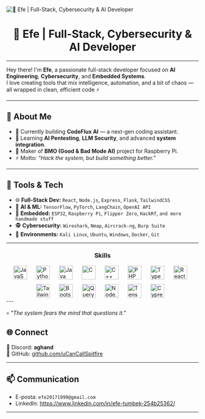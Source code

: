 ![👾 Efe | Full-Stack, Cybersecurity & AI Developer](https://images-wixmp-ed30a86b8c4ca887773594c2.wixmp.com/f/c83c004e-1370-4756-88e5-4071de797088/dgdq8br-09cc7ad6-a021-47a5-b0e0-917b12b0f7a7.gif?token=eyJ0eXAiOiJKV1QiLCJhbGciOiJIUzI1NiJ9.eyJzdWIiOiJ1cm46YXBwOjdlMGQxODg5ODIyNjQzNzNhNWYwZDQxNWVhMGQyNmUwIiwiaXNzIjoidXJuOmFwcDo3ZTBkMTg4OTgyMjY0MzczYTVmMGQ0MTVlYTBkMjZlMCIsIm9iaiI6W1t7InBhdGgiOiJcL2ZcL2M4M2MwMDRlLTEzNzAtNDc1Ni04OGU1LTQwNzFkZTc5NzA4OFwvZGdkcThici0wOWNjN2FkNi1hMDIxLTQ3YTUtYjBlMC05MTdiMTJiMGY3YTcuZ2lmIn1dXSwiYXVkIjpbInVybjpzZXJ2aWNlOmZpbGUuZG93bmxvYWQiXX0.tqRMtE-b2QiI2nnefNxSDMJvZCcYqFmq2ccg_Xfzqb8)

<div id="toc">
  <ul align="center" style="list-style: none">
    <summary>
      <h1>
        👾 Efe | Full-Stack, Cybersecurity & AI Developer
      </h1>
    </summary>
  </ul>
</div>

---
Hey there! I'm **Efe**, a passionate full-stack developer focused on **AI Engineering**, **Cybersecurity**, and **Embedded Systems**.  
I love creating tools that mix intelligence, automation, and a bit of chaos — all wrapped in clean, efficient code ⚡  

---


## 🧬 About Me
- 🔭 Currently building **CodeFlux AI** — a next-gen coding assistant.  
- 🌱 Learning **AI Pentesting**, **LLM Security**, and advanced **system integration**.  
- 🧩 Maker of **BMO (Good & Bad Mode AI)** project for Raspberry Pi.  
- ⚡ Motto: *“Hack the system, but build something better.”*  

---



## 🧰 Tools & Tech
- 🌐 **Full-Stack Dev:** `React`, `Node.js`, `Express`, `Flask`, `TailwindCSS`
- 🧠 **AI & ML:** `TensorFlow`, `PyTorch`, `LangChain`, `OpenAI API`
- 🧱 **Embedded:** `ESP32`, `Raspberry Pi`, `Flipper Zero`, `HackRf`, `and more handmade stuff`
- 🕵️ **Cybersecurity:** `Wireshark`, `Nmap`, `Aircrack-ng`, `Burp Suite`
- 🐧 **Environments:** `Kali Linux`, `Ubuntu`, `Windows`, `Docker`, `Git`

---

 **<h3 align="center">Skills</h3>**

<div style="display: flex; flex-wrap: wrap; gap: 12px; justify-content: center;"><img src="https://img.shields.io/badge/JavaScript-F7DF1C?logo=javascript&logoColor=white" height="36" alt="JavaScript" style="margin-right: 12px"> <img src="https://img.shields.io/badge/Python-306998?logo=python&logoColor=white" height="36" alt="Python" style="margin-right: 12px"> <img src="https://img.shields.io/badge/Java-007396?logo=java&logoColor=white" height="36" alt="Java" style="margin-right: 12px"> <img src="https://img.shields.io/badge/C-A8B9CC?logo=c&logoColor=white" height="36" alt="C" style="margin-right: 12px"> <img src="https://img.shields.io/badge/C%2B%2B-F34B7F?logo=c%2B%2B&logoColor=white" height="36" alt="C++" style="margin-right: 12px"> <img src="https://img.shields.io/badge/PHP-777BB4?logo=php&logoColor=white" height="36" alt="PHP" style="margin-right: 12px"> <img src="https://img.shields.io/badge/TypeScript-3178C6?logo=typescript&logoColor=white" height="36" alt="TypeScript" style="margin-right: 12px"> <img src="https://img.shields.io/badge/React-20232A?logo=react&logoColor=61DAFB" height="36" alt="React" style="margin-right: 12px"> <img src="https://img.shields.io/badge/Tailwind_CSS-38B2AC?logo=tailwind-css&logoColor=white" height="36" alt="Tailwind CSS" style="margin-right: 12px"> <img src="https://img.shields.io/badge/Bootstrap-563D7C?logo=bootstrap&logoColor=white" height="36" alt="Bootstrap" style="margin-right: 12px"> <img src="https://img.shields.io/badge/jQuery-0769AD?logo=jquery&logoColor=white" height="36" alt="jQuery" style="margin-right: 12px"> <img src="https://img.shields.io/badge/Node.js-8CC84B?logo=node.js&logoColor=white" height="36" alt="Node.js" style="margin-right: 12px"> <img src="https://img.shields.io/badge/TensorFlow-FF6F00?logo=tensorflow&logoColor=white" height="36" alt="TensorFlow" style="margin-right: 12px"> <img src="https://img.shields.io/badge/Cypress-17202C?logo=cypress&logoColor=white" height="36" alt="Cypress" style="margin-right: 12px"></div>
---

💀 *"The system fears the mind that questions it."*


## 🌐 Connect
💬 Discord: **aghand**  
🚀 GitHub: [github.com/uCanCallSpitfire](https://github.com/uCanCallSpitfire)

---


## 📫 Communication

* E-posta: `efe20171999@gmail.com`
* LinkedIn: https://www.linkedin.com/in/efe-tumbek-254b25362/

---


